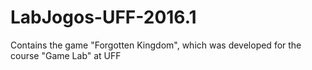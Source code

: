 # LabJogos-UFF-2016.1
Contains the game "Forgotten Kingdom", which was developed for the course "Game Lab" at UFF
